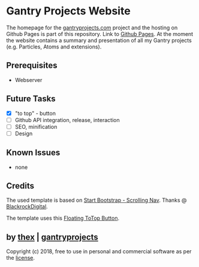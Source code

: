 # Gantry Projects Website
The homepage for the [gantryprojects.com](https://gantryprojects.com) project and the hosting on Github Pages is part of this repository. Link to [Github Pages](https://thexmanxyz.github.io/gantry-projects-website/). At the moment the website contains a summary and presentation of all my Gantry projects (e.g. Particles, Atoms and extensions).

## Prerequisites
* Webserver

## Future Tasks
- [x] "to top" - button
- [ ] Github API integration, release, interaction
- [ ] SEO, minification
- [ ] Design

## Known Issues
* none

## Credits
The used template is based on [Start Bootstrap - Scrolling Nav](https://github.com/BlackrockDigital/startbootstrap-scrolling-nav). Thanks @ [BlackrockDigital](https://github.com/BlackrockDigital).

The template uses this [Floating ToTop Button](https://github.com/thexmanxyz/Floating-ToTop-Button).

## by [thex](https://github.com/thexmanxyz) | [gantryprojects](https://gantryprojects.com)
Copyright (c) 2018, free to use in personal and commercial software as per the [license](/LICENSE.md).
